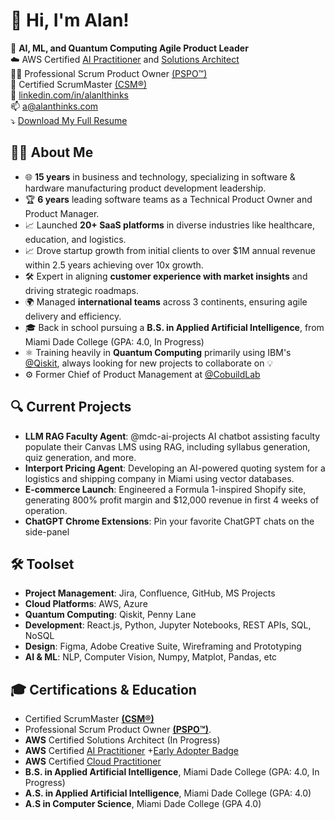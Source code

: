 # 👋 Hi, I'm Alan!

🤖 **AI, ML, and Quantum Computing Agile Product Leader**  
☁️ AWS Certified [AI Practitioner](https://www.credly.com/badges/80ec03b1-55c1-44fd-9002-e2a6eec75bd9) and [Solutions Architect](https://www.credly.com/badges/4500beb6-72e5-46b7-830d-368fa18b850d)<br>
👷‍♂️ Professional Scrum Product Owner [(PSPO™)](https://www.credly.com/badges/f4ea6a0e-9a12-4b68-b262-45ea07ef7706/public_url) <br>
🚧 Certified ScrumMaster [(CSM®)](https://bcert.me/sfsuyyyrq) <br>
💼 [linkedin.com/in/alanlthinks](https://linkedin.com/in/alanthinks) <br>
📫 [a@alanthinks.com](mailto:a@alanthinks.com) <br>
⤵️ [Download My Full Resume](http://bit.ly/alan-guevara-product-manager)

## 👨‍💻 **About Me**
- 🌐 **15 years** in business and technology, specializing in software & hardware manufacturing product development leadership.
- 🏆 **6 years** leading software teams as a Technical Product Owner and Product Manager.
- 📈 Launched **20+ SaaS platforms** in diverse industries like healthcare, education, and logistics.
- 📈 Drove startup growth from initial clients to over $1M annual revenue within 2.5 years achieving over 10x growth.
- 🛠️ Expert in aligning **customer experience with market insights** and driving strategic roadmaps.
- 🌍 Managed **international teams** across 3 continents, ensuring agile delivery and efficiency.
- 🎓 Back in school pursuing a **B.S. in Applied Artificial Intelligence**, from Miami Dade College (GPA: 4.0, In Progress)
- ⚛️ Training heavily in **Quantum Computing** primarily using IBM's [@Qiskit](https://github.com/qiskit), always looking for new projects to collaborate on 💡
- ⚙️ Former Chief of Product Management at [@CobuildLab](https://github.com/cobuildlab)  

## 🔍 **Current Projects**
- **LLM RAG Faculty Agent**: @mdc-ai-projects AI chatbot assisting faculty populate their Canvas LMS using RAG, including syllabus generation, quiz generation, and more.
- **Interport Pricing Agent**: Developing an AI-powered quoting system for a logistics and shipping company in Miami using vector databases.
- **E-commerce Launch**: Engineered a Formula 1-inspired Shopify site, generating 800% profit margin and $12,000 revenue in first 4 weeks of operation.
- **ChatGPT Chrome Extensions**: Pin your favorite ChatGPT chats on the side-panel

## 🛠️ **Toolset**
- **Project Management**: Jira, Confluence, GitHub, MS Projects
- **Cloud Platforms**: AWS, Azure
- **Quantum Computing**: Qiskit, Penny Lane
- **Development**: React.js, Python, Jupyter Notebooks, REST APIs, SQL, NoSQL
- **Design**: Figma, Adobe Creative Suite, Wireframing and Prototyping
- **AI & ML**: NLP, Computer Vision, Numpy, Matplot, Pandas, etc

## 🎓 **Certifications & Education**
- Certified ScrumMaster [**(CSM®)**](https://bcert.me/sfsuyyyrq)
- Professional Scrum Product Owner [**(PSPO™)**](https://www.credly.com/badges/f4ea6a0e-9a12-4b68-b262-45ea07ef7706/public_url).
- **AWS** Certified Solutions Architect (In Progress)
- **AWS** Certified [AI Practitioner](https://www.credly.com/badges/80ec03b1-55c1-44fd-9002-e2a6eec75bd9) +[Early Adopter Badge](https://www.credly.com/badges/0ff3f855-7962-4638-880a-ccd0d2e75250)
- **AWS** Certified [Cloud Practitioner](https://www.credly.com/badges/4500beb6-72e5-46b7-830d-368fa18b850d)
- **B.S. in Applied Artificial Intelligence**, Miami Dade College (GPA: 4.0, In Progress)
- **A.S. in Applied Artificial Intelligence**, Miami Dade College (GPA: 4.0)
- **A.S in Computer Science**, Miami Dade College (GPA 4.0)


<!--
**AlanThinks/alanthinks** is a ✨ _special_ ✨ repository because its `README.md` (this file) appears on your GitHub profile.

Here are some ideas to get you started:

- 🔭 I’m currently working on ...
- 🌱 I’m currently learning ...
- 👯 I’m looking to collaborate on ...
- 🤔 I’m looking for help with ...
- 💬 Ask me about ...
- 📫 How to reach me: ...
- 😄 Pronouns: ...
- ⚡ Fun fact: ...
-->
